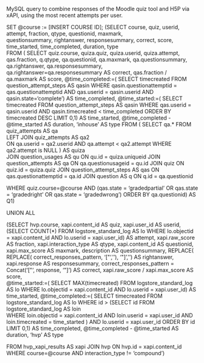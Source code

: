 MySQL query to combine responses of the Moodle quiz tool and H5P via xAPI, using the most recent attempts per user.

SET @course := [INSERT COURSE ID];
(SELECT 
    course, quiz, userid, attempt, fraction, qtype, questionid, maxmark,  
    questionsummary, rightanswer, responsesummary, correct, score, 
    time_started, time_completed, duration, type  
FROM (
  SELECT 
    quiz.course,
    quiza.quiz,
    quiza.userid,
    quiza.attempt,
    qas.fraction,
    q.qtype,
    qa.questionid,
    qa.maxmark,
    qa.questionsummary,
    qa.rightanswer,
    qa.responsesummary,
    qa.rightanswer=qa.responsesummary AS correct,
    qas.fraction / qa.maxmark AS score,
    @time_completed:=(
        SELECT timecreated FROM question_attempt_steps AS qasin 
        WHERE qasin.questionattemptid = qas.questionattemptid 
        AND qas.userid = qasin.userid AND qasin.state=‘complete’) 
        AS time_completed,
    @time_started:=(
        SELECT timecreated FROM question_attempt_steps AS qasin 
        WHERE qas.userid = qasin.userid 
        AND qasin.timecreated < time_completed 
        ORDER BY timecreated DESC LIMIT 0,1) 
        AS time_started,
    @time_completed - @time_started AS duration,
    ‘inhouse’ AS type
FROM (
    SELECT qa.*
    FROM quiz_attempts AS qa                    
    LEFT JOIN quiz_attempts AS qa2            
         ON qa.userid = qa2.userid AND qa.attempt < qa2.attempt
    WHERE qa2.attempt is NULL
) AS quiza  
JOIN question_usages AS qu ON qu.id = quiza.uniqueid
JOIN question_attempts AS qa ON qa.questionusageid = qu.id
JOIN quiz ON quiz.id = quiza.quiz
JOIN question_attempt_steps AS qas ON qas.questionattemptid = qa.id
JOIN question AS q ON q.id = qa.questionid

WHERE quiz.course=@course AND (qas.state = ‘gradedpartial’ 
OR qas.state = ‘gradedright’ OR qas.state = ‘gradedwrong’)
ORDER BY qa.questionid) AS Q1)

UNION ALL

(SELECT
    hvp.course,
    xapi.content_id AS quiz,
    xapi.user_id AS userid,
    (SELECT COUNT(*) FROM logstore_standard_log AS lo 
     WHERE lo.objectid = xapi.content_id AND lo.userid = xapi.user_id) 
     AS attempt,
    xapi.raw_score AS fraction,
    xapi.interaction_type AS qtype,
    xapi.content_id AS questionid,
    xapi.max_score AS maxmark,
    description AS questionsummary,
    REPLACE(
         REPLACE(
              correct_responses_pattern, 
              ‘["‘,’’), ‘"]’,’’) AS rightanswer,
    xapi.response AS responsesummary,
    correct_responses_pattern = Concat(‘["‘, response, ‘"]’) AS correct,
    xapi.raw_score / xapi.max_score AS score,    
    @time_started:=(
        SELECT MAX(timecreated) FROM logstore_standard_log AS lo 
        WHERE lo.objectid = xapi.content_id AND lo.userid = xapi.user_id) 
        AS time_started,
    @time_completed:=(
        SELECT timecreated FROM logstore_standard_log AS lo 
        WHERE id > (SELECT id FROM logstore_standard_log AS loin  
                    WHERE loin.objectid = xapi.content_id 
                    AND loin.userid = xapi.user_id 
                    AND loin.timecreated = time_started )
        AND lo.userid = xapi.user_id ORDER BY id LIMIT 0,1)
        AS time_completed,
          @time_completed - @time_started AS duration,
    ‘hvp’ AS type

FROM hvp_xapi_results AS xapi 
JOIN hvp ON hvp.id = xapi.content_id
WHERE course=@course AND interaction_type != ‘compound’)
